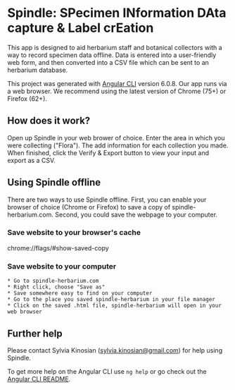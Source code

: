 # Spindle: SPecimen INformation DAta capture & Label crEation

This app is designed to aid herbarium staff and botanical collectors with a way to record specimen data offline. Data is entered into a user-friendly web form, and then converted into a CSV file which can be sent to an herbarium database. 

This project was generated with [Angular CLI](https://github.com/angular/angular-cli) version 6.0.8. Our app runs via a web browser. We recommend using the latest version of Chrome (75+) or Firefox (62+).

## How does it work?

Open up Spindle in your web brower of choice. Enter the area in which you were collecting ("Flora"). The add information for each collection you made. When finished, click the Verify & Export button to view your input and export as a CSV.

## Using Spindle offline

There are two ways to use Spindle offline. First, you can enable your browser of choice (Chrome or Firefox) to save a copy of spindle-herbarium.com. Second, you could save the webpage to your computer.

### Save website to your browser's cache

chrome://flags/#show-saved-copy

### Save website to your computer

	* Go to spindle-herbarium.com
	* Right click, choose "Save as"
	* Save somewhere easy to find on your computer
	* Go to the place you saved spindle-herbarium in your file manager
	* Click on the saved .html file, spindle-herbarium will open in your web browser

## Further help

Please contact Sylvia Kinosian (sylvia.kinosian@gmail.com) for help using Spindle.

To get more help on the Angular CLI use `ng help` or go check out the [Angular CLI README](https://github.com/angular/angular-cli/blob/master/README.md).
